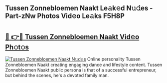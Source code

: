 ## Tussen Zonnebloemen Naakt Le𝚊k𝚎d N𝚞𝚍es - Part-zNw Photos Vid𝚎o Le𝚊ks F5H8P

# <h2><a href="http://fb8wtr.evod.top/?m=Tussen+Zonnebloemen+Naakt">🔗 👉🔴 Tussen Zonnebloemen Naakt Vid𝚎o Ph𝚘t𝚘s</a></h2>

[![Tussen Zonnebloemen Naakt N𝚞d𝚎s](https://i.imgur.com/8V9OHl7.gif)](http://fb8wtr.evod.top/?m=Tussen+Zonnebloemen+Naakt)
Online personality Tussen Zonnebloemen Naakt creating engaging dance and lifestyle content. Tussen Zonnebloemen Naakt public persona is that of a successful entrepreneur, but behind the scenes, he's a devoted family man. 
